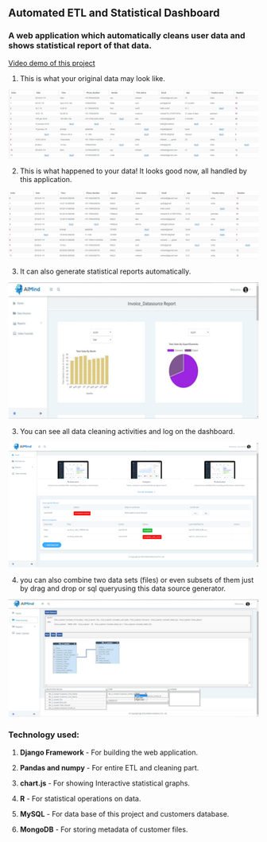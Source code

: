 ## Automated ETL and Statistical Dashboard

### A web application which automatically cleans user data and shows statistical report of that data.

[Video demo of this project](https://www.useloom.com/share/e379a633b9b54616a2a05bf0ce5ac88f)


1. This is what your original data may look like.

![original data](images/original_data.PNG)

2. This is what happened to your data! It looks good now, all handled by this application.

![cleaned data](images/clean_data.PNG)

3. It can also generate statistical reports automatically.

![statistical report](images/report.png)

3. You can see all data cleaning activities and log on the dashboard.

![dashboard](images/dashboard.PNG)

4. you can also combine two data sets (files) or even subsets of them just by drag and drop or sql queryusing this data source generator.

![data source](images/data_source.png)



### Technology used:
1. __Django Framework__ - For building the web application.

2. __Pandas and numpy__ - For entire ETL and cleaning part.

3. __chart.js__ - For showing Interactive statistical graphs.

4. __R__  - For statistical operations on data.

5. __MySQL__ - For data base of this project and customers database.

6. __MongoDB__ - For storing metadata of customer files.
